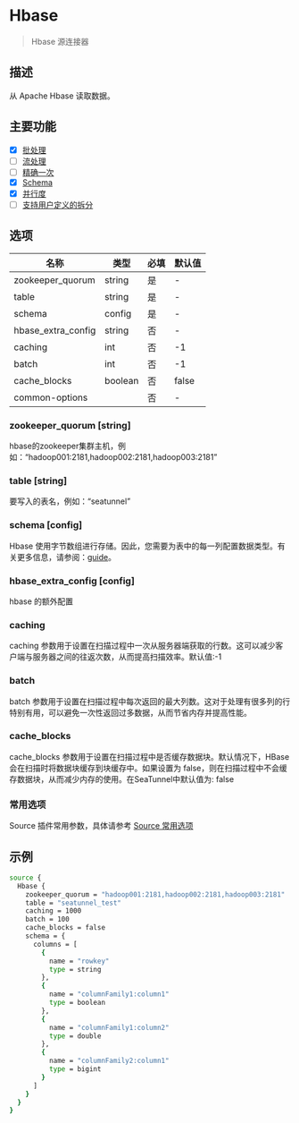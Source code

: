 # Hbase

> Hbase 源连接器

## 描述

从 Apache Hbase 读取数据。

## 主要功能

- [x] [批处理](../../concept/connector-v2-features.md)
- [ ] [流处理](../../concept/connector-v2-features.md)
- [ ] [精确一次](../../concept/connector-v2-features.md)
- [x] [Schema](../../concept/connector-v2-features.md)
- [x] [并行度](../../concept/connector-v2-features.md)
- [ ] [支持用户定义的拆分](../../concept/connector-v2-features.md)

## 选项

|         名称         |   类型    | 必填 |  默认值  |
|--------------------|---------|----|-------|
| zookeeper_quorum   | string  | 是  | -     |
| table              | string  | 是  | -     |
| schema             | config  | 是  | -     |
| hbase_extra_config | string  | 否  | -     |
| caching            | int     | 否  | -1    |
| batch              | int     | 否  | -1    |
| cache_blocks       | boolean | 否  | false |
| common-options     |         | 否  | -     |

### zookeeper_quorum [string]

hbase的zookeeper集群主机，例如：“hadoop001:2181,hadoop002:2181,hadoop003:2181”

### table [string]

要写入的表名，例如：“seatunnel”

### schema [config]

Hbase 使用字节数组进行存储。因此，您需要为表中的每一列配置数据类型。有关更多信息，请参阅：[guide](../../concept/schema-feature.md#how-to-declare-type-supported)。

### hbase_extra_config [config]

hbase 的额外配置

### caching

caching 参数用于设置在扫描过程中一次从服务器端获取的行数。这可以减少客户端与服务器之间的往返次数，从而提高扫描效率。默认值:-1

### batch

batch 参数用于设置在扫描过程中每次返回的最大列数。这对于处理有很多列的行特别有用，可以避免一次性返回过多数据，从而节省内存并提高性能。

### cache_blocks

cache_blocks 参数用于设置在扫描过程中是否缓存数据块。默认情况下，HBase 会在扫描时将数据块缓存到块缓存中。如果设置为 false，则在扫描过程中不会缓存数据块，从而减少内存的使用。在SeaTunnel中默认值为: false

### 常用选项

Source 插件常用参数，具体请参考 [Source 常用选项](../source-common-options)

## 示例

```bash
source {
  Hbase {
    zookeeper_quorum = "hadoop001:2181,hadoop002:2181,hadoop003:2181" 
    table = "seatunnel_test" 
    caching = 1000 
    batch = 100 
    cache_blocks = false 
    schema = {
      columns = [
        { 
          name = "rowkey" 
          type = string 
        },
        {
          name = "columnFamily1:column1"
          type = boolean
        },
        {
          name = "columnFamily1:column2" 
          type = double
        },
        {
          name = "columnFamily2:column1"
          type = bigint
        }
      ]
    }
  }
}
```

